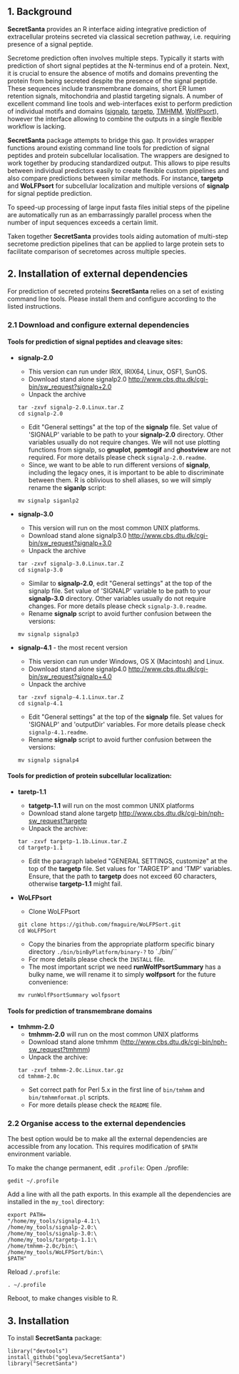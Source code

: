 ## 1. Background
**SecretSanta** provides an R interface aiding integrative prediction of
extracellular proteins secreted via classical secretion pathway, i.e. requiring
presence of a signal peptide.

Secretome prediction often involves multiple steps. Typically it starts with
prediction of short signal peptides at the N-terminus end of a protein.
Next, it is crucial to ensure the absence of motifs and
domains preventing the protein from being secreted despite the presence of the
signal peptide. These sequences include transmembrane domains, short ER lumen
retention signals, mitochondria and plastid targeting signals. A number of
excellent command line tools and web-interfaces exist to perform prediction of
individual motifs and domains
([signalp](http://www.cbs.dtu.dk/services/SignalP/),
[targetp](http://www.cbs.dtu.dk/services/TargetP/),
[TMHMM](http://www.cbs.dtu.dk/services/TMHMM/),
[WolfPsort](https://github.com/fmaguire/WoLFPSort)), however the interface
allowing to combine the outputs in a single flexible workflow is lacking.

**SecretSanta** package attempts to bridge this gap. It provides wrapper
functions around existing command line tools for prediction of signal peptides
and protein subcellular localisation. The wrappers are designed to work
together by producing standardized output. This allows to pipe results between
individual predictors easily to create flexible custom pipelines and also
compare predictions between similar methods. For instance, **targetp** and
**WoLFPsort** for subcellular localization and multiple versions of **signalp**
for signal peptide prediction.

To speed-up processing of large input fasta files initial steps of the pipeline
are automatically run as an embarrassingly parallel process when the number of
input sequences exceeds a certain limit.

Taken together **SecretSanta** provides tools aiding automation of multi-step
secretome prediction pipelines that can be applied to large protein sets to
facilitate comparison of secretomes across multiple species.

## 2. Installation of external dependencies

For prediction of secreted proteins **SecretSanta** relies on a set of existing
command line tools. Please install them and configure according to the listed
instructions.

### 2.1 Download and configure external dependencies

#### Tools for prediction of signal peptides and cleavage sites:
- **signalp-2.0**
    + This version can run under IRIX, IRIX64, Linux, OSF1, SunOS.
    + Download stand alone signalp2.0 http://www.cbs.dtu.dk/cgi-bin/sw_request?signalp+2.0
    + Unpack the archive
    ```{sh unpack signalp-2.0, eval=FALSE}
    tar -zxvf signalp-2.0.Linux.tar.Z
    cd signalp-2.0
    ```
    + Edit "General settings" at the top of the **signalp** file. Set value of
    'SIGNALP' variable to be path to your **signalp-2.0** directory.
    Other variables usually do not require changes. We will not use plotting
    functions from signalp, so **gnuplot**, **ppmtogif** and **ghostview** are
    not required. For more details please check ``signalp-2.0.readme``.
    + Since, we want to be able to run different versions of **signalp**,
    including the legacy ones, it is important to be able to discriminate
    between them. R is oblivious to shell aliases, so we will simply rename the
    **siganlp** script:

    ```{sh rename signalp2, eval = FALSE}
    mv signalp siganlp2
    ```

- **signalp-3.0**
    + This version will run on the most common UNIX platforms.
    + Download stand alone signalp3.0 http://www.cbs.dtu.dk/cgi-bin/sw_request?signalp+3.0
    + Unpack the archive
    ```{sh unpack signalp-3.0, eval=FALSE}
    tar -zxvf signalp-3.0.Linux.tar.Z
    cd signalp-3.0
    ```
    + Similar to **signalp-2.0**, edit "General settings" at the top of the
    signalp file. Set value of 'SIGNALP' variable to be path to your
    **signalp-3.0** directory. Other variables usually do not require changes.
    For more details please check ``signalp-3.0.readme``.
    + Rename **signalp** script to avoid further confusion between the versions:
    ```{sh rename signalp3, eval = FALSE}
    mv signalp signalp3
    ```


- **signalp-4.1** - the most recent version
    + This version can run under Windows, OS X (Macintosh) and Linux.
    + Download stand alone signalp4.0 http://www.cbs.dtu.dk/cgi-bin/sw_request?signalp+4.0
    + Unpack the archive
    ```{sh unpack signalp-4.1, eval = FALSE}
    tar -zxvf signalp-4.1.Linux.tar.Z
    cd signalp-4.1
    ```
    + Edit "General settings" at the top of the **signalp** file. Set values for
    'SIGNALP' and 'outputDir' variables. For more details please check ``signalp-4.1.readme``.
    + Rename **signalp** script to avoid further confusion between the versions:
    ```{sh rename signalp4, eval = FALSE}
    mv signalp signalp4
    ```
#### Tools for prediction of protein subcellular localization:    

- **taretp-1.1**
    + **tatgetp-1.1** will run on the most common UNIX platforms  
    + Download stand alone targetp http://www.cbs.dtu.dk/cgi-bin/nph-sw_request?targetp
    + Unpack the archive:
    ```{sh unpack targetp-1.1, eval = FALSE}
    tar -zxvf targetp-1.1b.Linux.tar.Z
    cd targetp-1.1
    ```
    + Edit the paragraph labeled "GENERAL SETTINGS, customize" at the top of
    the **targetp** file.
    Set values for 'TARGETP' and 'TMP' variables. Ensure, that the path to
    **targetp** does not exceed 60 characters, otherwise **targetp-1.1** might
    fail.

- **WoLFPsort**
    + Clone WoLFPsort
    ```{sh, download WoLFPSort, eval = FALSE}
    git clone https://github.com/fmaguire/WoLFPSort.git
    cd WoLFPSort
    ```
    + Copy the binaries from the appropriate platform specific binary directory
    ``./bin/binByPlatform/binary-?`` to `./bin/``
    + For more details please check the `INSTALL` file.
    + The most important script we need **runWolfPsortSummary** has a bulky
    name, we will rename it to simply **wolfpsort** for the future convenience:
    ```{sh rename wolf, eval = FALSE}
    mv runWolfPsortSummary wolfpsort
    ```

#### Tools for prediction of transmembrane domains
- **tmhmm-2.0**
    + **tmhmm-2.0** will run on the most common UNIX platforms  
    + Download stand alone tmhmm (http://www.cbs.dtu.dk/cgi-bin/nph-sw_request?tmhmm)
    + Unpack the archive:
    ```{sh, unpack tmhmm-2.0, eval = FALSE}
    tar -zxvf tmhmm-2.0c.Linux.tar.gz
    cd tmhmm-2.0c
    ```
    + Set correct path for Perl 5.x in the first line of ``bin/tmhmm`` and
    ``bin/tmhmmformat.pl`` scripts.
    + For more details please check the ``README`` file.


### 2.2 Organise access to the external dependencies

The best option would be to make all the external dependencies are accessible
from any location. This requires modification of ``$PATH`` environment variable.

To make the change permanent, edit ``.profile``:
Open ./profile:
```{sh edit $PATH, eval = FALSE}
gedit ~/.profile
```
Add a line with all the path exports.
In this example all the dependencies are installed in the `my_tool` directory:
```{sh, eval = FALSE}
export PATH=
"/home/my_tools/signalp-4.1:\
/home/my_tools/signalp-2.0:\
/home/my_tools/signalp-3.0:\
/home/my_tools/targetp-1.1:\
/home/tmhmm-2.0c/bin:\
/home/my_tools/WoLFPSort/bin:\
$PATH"
```

Reload ``/.profile``:
```{sh, eval = FALSE}
. ~/.profile
```

Reboot, to make changes visible to R.


## 3. Installation

To install **SecretSanta** package:

```
library("devtools")
install_github("gogleva/SecretSanta")
library("SecretSanta")
```
